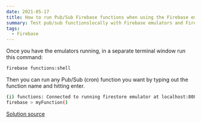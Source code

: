 ```yaml
---
date: 2021-05-17
title: How to run Pub/Sub Firebase functions when using the Firebase emulators
summary: Test pub/sub functionslocally with Firebase emulators and Firebase shell
tags:
  - Firebase
---
```


Once you have the emulators running, in a separate terminal window run this command:

```bash
firebase functions:shell
```

Then you can run any Pub/Sub (cron) function you want by typing out the function name and hitting enter.

```bash
(i) functions: Connected to running firestore emulator at localhost:8080, calls to this service will affect the emulator
firebase > myFunction()

```

[Solution source](https://firebase.google.com/docs/functions/local-shell7)
